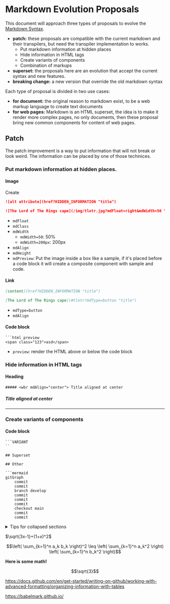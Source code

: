 # Markdown Evolution Proposals

This document will approach three types of proposals to evolve the [Markdown Syntax](https://daringfireball.net/projects/markdown/syntax).

- **patch:** these proposals are compatible with the current markdown and their transpilers, but need the transpiler implementation to works.
  - Put markdown information at hidden places
  - Hide information in HTML tags
  - Create variants of components
  - Combination of markups
- **superset:** the proposals here are an evolution that accept the current syntax and new features.
- **breaking change:** a new version that override the old markdown syntax

Each type of proposal is divided in two use cases:

- **for document:** the original reason to markdown exist, to be a web markup language to create text documents
- **for web pages:** Markdown is an HTML superset, the idea is to make it render more complex pages, no only documents, then these proposal bring new common components for content of web pages.

## Patch

The patch improvement is a way to put information that will not break or look weird. The information can be placed by one of those techinices.

### Put markdown information at hidden places.

#### Image

Create

```md
![alt attribute](href?HIDDEN_INFORMATION "title")
```

```md
![The Lord of The Rings cape](/img/tlotr.jpg?mdFloat=right&mdWidth=50 "title")
```

- `mdFloat`
- `mdClass`
- `mdWidth`
  - `mdWidth=50`: 50%
  - `mdWidth=200px`: 200px 
- `mdAlign`
- `mdHeight`
- `mdPreview`: Put the image inside a box like a sample, if it's placed before a code block it will create a composite component with sample and code.

#### Link

```md
[content](href?HIDDEN_INFORMATION "title")
```

```md
[The Lord of The Rings cape](#tlotr?mdType=button "title")
```

- `mdType=button`
- `mdAlign`

#### Code block

```
```html preview
<span class="123">asd</span>
```

- `preview`: render the HTML above or below the code block

### Hide information in HTML tags

#### Heading

```
##### <wbr mdAlign="center"> Title aligned at center 
```

##### <wbr mdAlign="center"> Title aligned at center 

---

### Create variants of components

#### Code block

```
```VARIANT
``

## Superset

## Other

```mermaid
gitGraph
    commit
    commit
    branch develop
    commit
    commit
    commit
    checkout main
    commit
    commit
```

<details>

<summary>Tips for collapsed sections</summary>

### You can add a header

You can add text within a collapsed section. 

You can add an image or a code block, too.

```ruby
   puts "Hello World"
```

</details>

$\sqrt{3x-1}+(1+x)^2$

$$\left( \sum_{k=1}^n a_k b_k \right)^2 \leq \left( \sum_{k=1}^n a_k^2 \right) \left( \sum_{k=1}^n b_k^2 \right)$$

**Here is some math!**

```math
\sqrt{3}
```

https://docs.github.com/en/get-started/writing-on-github/working-with-advanced-formatting/organizing-information-with-tables

https://babelmark.github.io/
